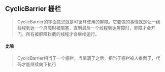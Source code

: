 ## CyclicBarrier 栅栏
> CyclicBarrier的字面意思就是可循环使用的屏障。它要做的事情就是让一组线程到达一个屏障时被阻塞，直到最后一个线程到达屏障时，屏障才会开门，所有被屏障拦截的线程才会继续运行。

#### 比喻
> CyclicBarrier相当于一个栅栏，当值满了之后，相当于栅栏被人推倒了，代码才能继续向下执行